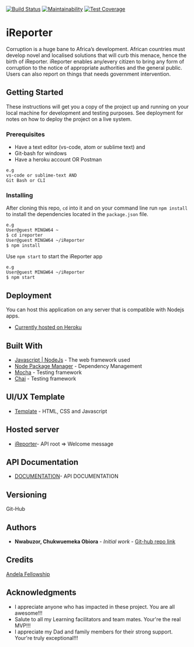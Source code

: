 [![Build Status](https://travis-ci.org/shaolinmkz/iReporter.svg?branch=develop)](https://travis-ci.org/shaolinmkz/iReporter) [![Maintainability](https://api.codeclimate.com/v1/badges/98f6a05084a6967f1857/maintainability)](https://codeclimate.com/github/shaolinmkz/iReporter/maintainability) [![Test Coverage](https://api.codeclimate.com/v1/badges/98f6a05084a6967f1857/test_coverage)](https://codeclimate.com/github/shaolinmkz/iReporter/test_coverage)

# iReporter
Corruption is a huge bane to Africa’s development. African countries must develop novel and localised solutions that will curb this menace, hence the birth of iReporter. iReporter enables any/every citizen to bring any form of corruption to the notice of appropriate authorities and the general public. Users can also report on things that needs government intervention.

## Getting Started
These instructions will get you a copy of the project up and running on your local machine for development and testing purposes.
See deployment for notes on how to deploy the project on a live system.

### Prerequisites
* Have a text editor (vs-code, atom or sublime text) and
* Git-bash for windows
* Have a heroku account OR Postman

```
e.g
vs-code or sublime-text AND
Git Bash or CLI
```

### Installing

After cloning this repo, `cd` into it and on your command line run `npm install` to install the dependencies located in the `package.json` file.

```
e.g
User@guest MINGW64 ~
$ cd ireporter
User@guest MINGW64 ~/iReporter
$ npm install
```

Use `npm start` to start the iReporter app
```
e.g
User@guest MINGW64 ~/iReporter
$ npm start
```

## Deployment
You can host this application on any server that is compatible with Nodejs apps.
* [Currently hosted on Heroku](https://eye-reporter.herokuapp.com/)


## Built With
* [Javascript | NodeJs](https://nodejs.org/en/) - The web framework used
* [Node Package Manager](https://www.npmjs.com/) - Dependency Management
* [Mocha](https://mochajs.org/) - Testing framework
* [Chai](http://www.chaijs.com/) - Testing framework

## UI/UX Template

* [Template](https://shaolinmkz.github.io/iReporter/ui/) - HTML, CSS and Javascript

## Hosted server
* [iReporter](https://eye-reporter.herokuapp.com/)- API root => Welcome message

## API Documentation
* [DOCUMENTATION](https://eye-reporter.herokuapp.com/api-documentation)- API DOCUMENTATION

## Versioning
Git-Hub 

## Authors
* **Nwabuzor, Chukwuemeka Obiora** - *Initial work* - [Git-hub repo link](https://github.com/shaolinmkz/iReporter)

## Credits
[Andela Fellowship](https://andela.com/fellowship/)

## Acknowledgments
* I appreciate anyone who has impacted in these project. You are all awesome!!!
* Salute to all my Learning facilitators and team mates. Your're the real MVP!!!
* I appreciate my Dad and family members for their strong support. Your're truly exceptional!!!
